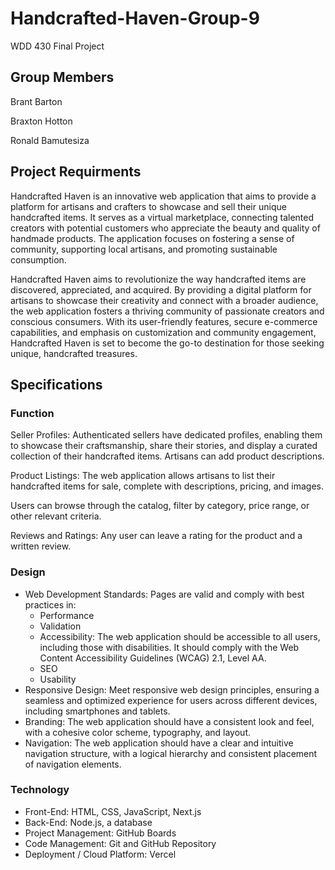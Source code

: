 # Handcrafted-Haven-Group-9
WDD 430 Final Project

Group Members
---
Brant Barton

Braxton Hotton

Ronald Bamutesiza

## Project Requirments
Handcrafted Haven is an innovative web application that aims to provide a platform for artisans and crafters to showcase and sell their unique handcrafted items. It serves as a virtual marketplace, connecting talented creators with potential customers who appreciate the beauty and quality of handmade products. The application focuses on fostering a sense of community, supporting local artisans, and promoting sustainable consumption.

Handcrafted Haven aims to revolutionize the way handcrafted items are discovered, appreciated, and acquired. By providing a digital platform for artisans to showcase their creativity and connect with a broader audience, the web application fosters a thriving community of passionate creators and conscious consumers. With its user-friendly features, secure e-commerce capabilities, and emphasis on customization and community engagement, Handcrafted Haven is set to become the go-to destination for those seeking unique, handcrafted treasures.

## Specifications
### Function

Seller Profiles: Authenticated sellers have dedicated profiles, enabling them to showcase their craftsmanship, share their stories, and display a curated collection of their handcrafted items. Artisans can add product descriptions.

Product Listings: The web application allows artisans to list their handcrafted items for sale, complete with descriptions, pricing, and images.

Users can browse through the catalog, filter by category, price range, or other relevant criteria.

Reviews and Ratings: Any user can leave a rating for the product and a written review.

### Design
* Web Development Standards: Pages are valid and comply with best practices in:
    * Performance
    * Validation
    * Accessibility: The web application should be accessible to all users, including those with disabilities. It should comply with the Web Content Accessibility Guidelines (WCAG) 2.1, Level AA.
    * SEO
    * Usability
* Responsive Design: Meet responsive web design principles, ensuring a seamless and optimized experience for users across different devices, including smartphones and tablets.
* Branding: The web application should have a consistent look and feel, with a cohesive color scheme, typography, and layout.
* Navigation: The web application should have a clear and intuitive navigation structure, with a logical hierarchy and consistent placement of navigation elements.

### Technology
* Front-End: HTML, CSS, JavaScript, Next.js
* Back-End: Node.js, a database
* Project Management: GitHub Boards
* Code Management: Git and GitHub Repository
* Deployment / Cloud Platform: Vercel
